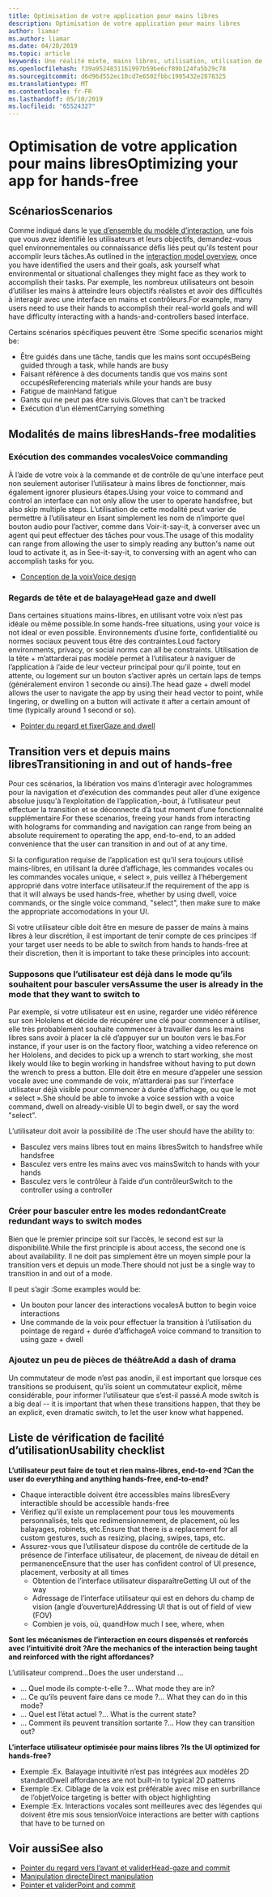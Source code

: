 ```yaml
---
title: Optimisation de votre application pour mains libres
description: Optimisation de votre application pour mains libres
author: liamar
ms.author: liamar
ms.date: 04/20/2019
ms.topic: article
keywords: Une réalité mixte, mains libres, utilisation, utilisation de ciblage, interaction, conception
ms.openlocfilehash: f39a9524831161997b59be6cf89b124fa5b29c78
ms.sourcegitcommit: d6d96d552ec10cd7e6502fbbc1905432e2878325
ms.translationtype: MT
ms.contentlocale: fr-FR
ms.lasthandoff: 05/10/2019
ms.locfileid: "65524327"
---
```

# <a name="optimizing-your-app-for-hands-free"></a><span data-ttu-id="88838-104">Optimisation de votre application pour mains libres</span><span class="sxs-lookup"><span data-stu-id="88838-104">Optimizing your app for hands-free</span></span>



## <a name="scenarios"></a><span data-ttu-id="88838-105">Scénarios</span><span class="sxs-lookup"><span data-stu-id="88838-105">Scenarios</span></span>

<span data-ttu-id="88838-106">Comme indiqué dans le [vue d’ensemble du modèle d’interaction](interaction-fundamentals.md), une fois que vous avez identifié les utilisateurs et leurs objectifs, demandez-vous quel environnementales ou connaissance défis liés peut qu’ils testent pour accomplir leurs tâches.</span><span class="sxs-lookup"><span data-stu-id="88838-106">As outlined in the [interaction model overview](interaction-fundamentals.md), once you have identified the users and their goals, ask yourself what environmental or situational challenges they might face as they work to accomplish their tasks.</span></span> <span data-ttu-id="88838-107">Par exemple, les nombreux utilisateurs ont besoin d’utiliser les mains à atteindre leurs objectifs réalistes et avoir des difficultés à interagir avec une interface en mains et contrôleurs.</span><span class="sxs-lookup"><span data-stu-id="88838-107">For example, many users need to use their hands to accomplish their real-world goals and will have difficulty interacting with a hands-and-controllers based interface.</span></span> 

<span data-ttu-id="88838-108">Certains scénarios spécifiques peuvent être :</span><span class="sxs-lookup"><span data-stu-id="88838-108">Some specific scenarios might be:</span></span> 
* <span data-ttu-id="88838-109">Être guidés dans une tâche, tandis que les mains sont occupés</span><span class="sxs-lookup"><span data-stu-id="88838-109">Being guided through a task, while hands are busy</span></span>
* <span data-ttu-id="88838-110">Faisant référence à des documents tandis que vos mains sont occupés</span><span class="sxs-lookup"><span data-stu-id="88838-110">Referencing materials while your hands are busy</span></span>
* <span data-ttu-id="88838-111">Fatigue de main</span><span class="sxs-lookup"><span data-stu-id="88838-111">Hand fatigue</span></span>
* <span data-ttu-id="88838-112">Gants qui ne peut pas être suivis.</span><span class="sxs-lookup"><span data-stu-id="88838-112">Gloves that can't be tracked</span></span>
* <span data-ttu-id="88838-113">Exécution d’un élément</span><span class="sxs-lookup"><span data-stu-id="88838-113">Carrying something</span></span>


## <a name="hands-free-modalities"></a><span data-ttu-id="88838-114">Modalités de mains libres</span><span class="sxs-lookup"><span data-stu-id="88838-114">Hands-free modalities</span></span>

### <a name="voice-commanding"></a><span data-ttu-id="88838-115">Exécution des commandes vocales</span><span class="sxs-lookup"><span data-stu-id="88838-115">Voice commanding</span></span>

<span data-ttu-id="88838-116">À l’aide de votre voix à la commande et de contrôle de qu'une interface peut non seulement autoriser l’utilisateur à mains libres de fonctionner, mais également ignorer plusieurs étapes.</span><span class="sxs-lookup"><span data-stu-id="88838-116">Using your voice to command and control an interface can not only allow the user to operate handsfree, but also skip multiple steps.</span></span> <span data-ttu-id="88838-117">L’utilisation de cette modalité peut varier de permettre à l’utilisateur en lisant simplement les nom de n’importe quel bouton audio pour l’activer, comme dans Voir-it-say-it, à converser avec un agent qui peut effectuer des tâches pour vous.</span><span class="sxs-lookup"><span data-stu-id="88838-117">The usage of this modality can range from allowing the user to simply reading any button's name out loud to activate it, as in See-it-say-it, to conversing with an agent who can accomplish tasks for you.</span></span>

* [<span data-ttu-id="88838-118">Conception de la voix</span><span class="sxs-lookup"><span data-stu-id="88838-118">Voice design</span></span>](voice-design.md)


### <a name="head-gaze-and-dwell"></a><span data-ttu-id="88838-119">Regards de tête et de balayage</span><span class="sxs-lookup"><span data-stu-id="88838-119">Head gaze and dwell</span></span>

<span data-ttu-id="88838-120">Dans certaines situations mains-libres, en utilisant votre voix n’est pas idéale ou même possible.</span><span class="sxs-lookup"><span data-stu-id="88838-120">In some hands-free situations, using your voice is not ideal or even possible.</span></span> <span data-ttu-id="88838-121">Environnements d’usine forte, confidentialité ou normes sociaux peuvent tous être des contraintes.</span><span class="sxs-lookup"><span data-stu-id="88838-121">Loud factory environments, privacy, or social norms can all be constraints.</span></span> <span data-ttu-id="88838-122">Utilisation de la tête + m’attarderai pas modèle permet à l’utilisateur à naviguer de l’application à l’aide de leur vecteur principal pour qu’il pointe, tout en attente, ou logement sur un bouton s’activer après un certain laps de temps (généralement environ 1 seconde ou ainsi).</span><span class="sxs-lookup"><span data-stu-id="88838-122">The head gaze + dwell model allows the user to navigate the app by using their head vector to point, while lingering, or dwelling on a button will activate it after a certain amount of time (typically around 1 second or so).</span></span> 

* [<span data-ttu-id="88838-123">Pointer du regard et fixer</span><span class="sxs-lookup"><span data-stu-id="88838-123">Gaze and dwell</span></span>](gaze-and-dwell.md)

## <a name="transitioning-in-and-out-of-hands-free"></a><span data-ttu-id="88838-124">Transition vers et depuis mains libres</span><span class="sxs-lookup"><span data-stu-id="88838-124">Transitioning in and out of hands-free</span></span>

<span data-ttu-id="88838-125">Pour ces scénarios, la libération vos mains d’interagir avec hologrammes pour la navigation et d’exécution des commandes peut aller d’une exigence absolue jusqu'à l’exploitation de l’application,-bout, à l’utilisateur peut effectuer la transition et se déconnecte d’à tout moment d’une fonctionnalité supplémentaire.</span><span class="sxs-lookup"><span data-stu-id="88838-125">For these scenarios, freeing your hands from interacting with holograms for commanding and navigation can range from being an absolute requirement to operating the app, end-to-end, to an added convenience that the user can transition in and out of at any time.</span></span> 

<span data-ttu-id="88838-126">Si la configuration requise de l’application est qu’il sera toujours utilisé mains-libres, en utilisant la durée d’affichage, les commandes vocales ou les commandes vocales unique, « select », puis veillez à l’hébergement approprié dans votre interface utilisateur.</span><span class="sxs-lookup"><span data-stu-id="88838-126">If the requirement of the app is that it will always be used hands-free, whether by using dwell, voice commands, or the single voice command, "select", then make sure to make the appropriate accomodations in your UI.</span></span> 

<span data-ttu-id="88838-127">Si votre utilisateur cible doit être en mesure de passer de mains à mains libres à leur discrétion, il est important de tenir compte de ces principes :</span><span class="sxs-lookup"><span data-stu-id="88838-127">If your target user needs to be able to switch from hands to hands-free at their discretion, then it is important to take these principles into account:</span></span>

### <a name="assume-the-user-is-already-in-the-mode-that-they-want-to-switch-to"></a><span data-ttu-id="88838-128">Supposons que l’utilisateur est déjà dans le mode qu’ils souhaitent pour basculer vers</span><span class="sxs-lookup"><span data-stu-id="88838-128">Assume the user is already in the mode that they want to switch to</span></span>
<span data-ttu-id="88838-129">Par exemple, si votre utilisateur est en usine, regarder une vidéo référence sur son Hololens et décide de récupérer une clé pour commencer à utiliser, elle très probablement souhaite commencer à travailler dans les mains libres sans avoir à placer la clé d’appuyer sur un bouton vers le bas.</span><span class="sxs-lookup"><span data-stu-id="88838-129">For instance, if your user is on the factory floor, watching a video reference on her Hololens, and decides to pick up a wrench to start working, she most likely would like to begin working in handsfree without having to put down the wrench to press a button.</span></span> <span data-ttu-id="88838-130">Elle doit être en mesure d’appeler une session vocale avec une commande de voix, m’attarderai pas sur l’interface utilisateur déjà visible pour commencer à durée d’affichage, ou que le mot « select ».</span><span class="sxs-lookup"><span data-stu-id="88838-130">She should be able to invoke a voice session with a voice command, dwell on already-visible UI to begin dwell, or say the word "select".</span></span>

<span data-ttu-id="88838-131">L’utilisateur doit avoir la possibilité de :</span><span class="sxs-lookup"><span data-stu-id="88838-131">The user should have the ability to:</span></span> 
* <span data-ttu-id="88838-132">Basculez vers mains libres tout en mains libres</span><span class="sxs-lookup"><span data-stu-id="88838-132">Switch to handsfree while handsfree</span></span>
* <span data-ttu-id="88838-133">Basculez vers entre les mains avec vos mains</span><span class="sxs-lookup"><span data-stu-id="88838-133">Switch to hands with your hands</span></span>
* <span data-ttu-id="88838-134">Basculez vers le contrôleur à l’aide d’un contrôleur</span><span class="sxs-lookup"><span data-stu-id="88838-134">Switch to the controller using a controller</span></span> 

### <a name="create-redundant-ways-to-switch-modes"></a><span data-ttu-id="88838-135">Créer pour basculer entre les modes redondant</span><span class="sxs-lookup"><span data-stu-id="88838-135">Create redundant ways to switch modes</span></span>
<span data-ttu-id="88838-136">Bien que le premier principe soit sur l’accès, le second est sur la disponibilité.</span><span class="sxs-lookup"><span data-stu-id="88838-136">While the first principle is about access, the second one is about availability.</span></span> <span data-ttu-id="88838-137">Il ne doit pas simplement être un moyen simple pour la transition vers et depuis un mode.</span><span class="sxs-lookup"><span data-stu-id="88838-137">There should not just be a single way to transition in and out of a mode.</span></span> 

<span data-ttu-id="88838-138">Il peut s’agir :</span><span class="sxs-lookup"><span data-stu-id="88838-138">Some examples would be:</span></span> 
* <span data-ttu-id="88838-139">Un bouton pour lancer des interactions vocales</span><span class="sxs-lookup"><span data-stu-id="88838-139">A button to begin voice interactions</span></span>
* <span data-ttu-id="88838-140">Une commande de la voix pour effectuer la transition à l’utilisation du pointage de regard + durée d’affichage</span><span class="sxs-lookup"><span data-stu-id="88838-140">A voice command to transition to using gaze + dwell</span></span>

### <a name="add-a-dash-of-drama"></a><span data-ttu-id="88838-141">Ajoutez un peu de pièces de théâtre</span><span class="sxs-lookup"><span data-stu-id="88838-141">Add a dash of drama</span></span>
<span data-ttu-id="88838-142">Un commutateur de mode n’est pas anodin, il est important que lorsque ces transitions se produisent, qu’ils soient un commutateur explicit, même considérable, pour informer l’utilisateur que s’est-il passé.</span><span class="sxs-lookup"><span data-stu-id="88838-142">A mode switch is a big deal -- it is important that when these transitions happen, that they be an explicit, even dramatic switch, to let the user know what happened.</span></span> 


## <a name="usability-checklist"></a><span data-ttu-id="88838-143">Liste de vérification de facilité d’utilisation</span><span class="sxs-lookup"><span data-stu-id="88838-143">Usability checklist</span></span>

<span data-ttu-id="88838-144">**L’utilisateur peut faire de tout et rien mains-libres, end-to-end ?**</span><span class="sxs-lookup"><span data-stu-id="88838-144">**Can the user do everything and anything hands-free, end-to-end?**</span></span>
* <span data-ttu-id="88838-145">Chaque interactible doivent être accessibles mains libres</span><span class="sxs-lookup"><span data-stu-id="88838-145">Every interactible should be accessible hands-free</span></span>
* <span data-ttu-id="88838-146">Vérifiez qu’il existe un remplacement pour tous les mouvements personnalisés, tels que redimensionnement, de placement, où les balayages, robinets, etc.</span><span class="sxs-lookup"><span data-stu-id="88838-146">Ensure that there is a replacement for all custom gestures, such as resizing, placing, swipes, taps, etc.</span></span>
* <span data-ttu-id="88838-147">Assurez-vous que l’utilisateur dispose du contrôle de certitude de la présence de l’interface utilisateur, de placement, de niveau de détail en permanence</span><span class="sxs-lookup"><span data-stu-id="88838-147">Ensure that the user has confident control of UI presence, placement, verbosity at all times</span></span>
    * <span data-ttu-id="88838-148">Obtention de l’interface utilisateur disparaître</span><span class="sxs-lookup"><span data-stu-id="88838-148">Getting UI out of the way</span></span>
    * <span data-ttu-id="88838-149">Adressage de l’interface utilisateur qui est en dehors du champ de vision (angle d’ouverture)</span><span class="sxs-lookup"><span data-stu-id="88838-149">Addressing UI that is out of field of view (FOV)</span></span>
    * <span data-ttu-id="88838-150">Combien je vois, où, quand</span><span class="sxs-lookup"><span data-stu-id="88838-150">How much I see, where, when</span></span>

<span data-ttu-id="88838-151">**Sont les mécanismes de l’interaction en cours dispensés et renforcés avec l’intuitivité droit ?**</span><span class="sxs-lookup"><span data-stu-id="88838-151">**Are the mechanics of the interaction being taught and reinforced with the right affordances?**</span></span>

<span data-ttu-id="88838-152">L’utilisateur comprend...</span><span class="sxs-lookup"><span data-stu-id="88838-152">Does the user understand ...</span></span>
* <span data-ttu-id="88838-153">... Quel mode ils compte-t-elle ?</span><span class="sxs-lookup"><span data-stu-id="88838-153">... What mode they are in?</span></span>
* <span data-ttu-id="88838-154">... Ce qu’ils peuvent faire dans ce mode ?</span><span class="sxs-lookup"><span data-stu-id="88838-154">... What they can do in this mode?</span></span>
* <span data-ttu-id="88838-155">... Quel est l’état actuel ?</span><span class="sxs-lookup"><span data-stu-id="88838-155">... What is the current state?</span></span>
* <span data-ttu-id="88838-156">... Comment ils peuvent transition sortante ?</span><span class="sxs-lookup"><span data-stu-id="88838-156">... How they can transition out?</span></span>
    
<span data-ttu-id="88838-157">**L’interface utilisateur optimisée pour mains libres ?**</span><span class="sxs-lookup"><span data-stu-id="88838-157">**Is the UI optimized for hands-free?**</span></span>   

* <span data-ttu-id="88838-158">Exemple :</span><span class="sxs-lookup"><span data-stu-id="88838-158">Ex.</span></span> <span data-ttu-id="88838-159">Balayage intuitivité n’est pas intégrées aux modèles 2D standard</span><span class="sxs-lookup"><span data-stu-id="88838-159">Dwell affordances are not built-in to typical 2D patterns</span></span>
* <span data-ttu-id="88838-160">Exemple :</span><span class="sxs-lookup"><span data-stu-id="88838-160">Ex.</span></span> <span data-ttu-id="88838-161">Ciblage de la voix est préférable avec mise en surbrillance de l’objet</span><span class="sxs-lookup"><span data-stu-id="88838-161">Voice targeting is better with object highlighting</span></span>
* <span data-ttu-id="88838-162">Exemple :</span><span class="sxs-lookup"><span data-stu-id="88838-162">Ex.</span></span> <span data-ttu-id="88838-163">Interactions vocales sont meilleures avec des légendes qui doivent être mis sous tension</span><span class="sxs-lookup"><span data-stu-id="88838-163">Voice interactions are better with captions that have to be turned on</span></span>


## <a name="see-also"></a><span data-ttu-id="88838-164">Voir aussi</span><span class="sxs-lookup"><span data-stu-id="88838-164">See also</span></span>
* [<span data-ttu-id="88838-165">Pointer du regard vers l’avant et valider</span><span class="sxs-lookup"><span data-stu-id="88838-165">Head-gaze and commit</span></span>](gaze-and-commit.md)
* [<span data-ttu-id="88838-166">Manipulation directe</span><span class="sxs-lookup"><span data-stu-id="88838-166">Direct manipulation</span></span>](direct-manipulation.md)
* [<span data-ttu-id="88838-167">Pointer et valider</span><span class="sxs-lookup"><span data-stu-id="88838-167">Point and commit</span></span>](point-and-commit.md)
